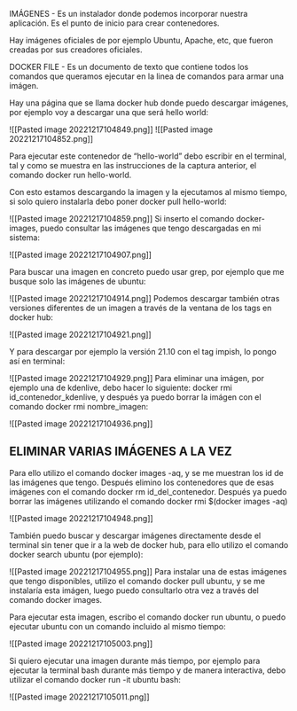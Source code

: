 IMÁGENES - Es un instalador donde podemos incorporar nuestra aplicación. Es el punto de inicio para crear contenedores.

Hay imágenes oficiales de por ejemplo Ubuntu, Apache, etc, que fueron creadas por sus creadores oficiales.

DOCKER FILE - Es un documento de texto que contiene todos los comandos que queramos ejecutar en la linea de comandos para armar una imágen.

Hay una página que se llama docker hub donde puedo descargar imágenes, por ejemplo voy a descargar una que será hello world:

![[Pasted image 20221217104849.png]]
![[Pasted image 20221217104852.png]]

Para ejecutar este contenedor de “hello-world” debo escribir en el terminal, tal y como se muestra en las instrucciones de la captura anterior, el comando docker run hello-world.

Con esto estamos descargando la imagen y la ejecutamos al mismo tiempo, si solo quiero instalarla debo poner docker pull hello-world:

![[Pasted image 20221217104859.png]]
Si inserto el comando docker-images, puedo consultar las imágenes que tengo descargadas en mi sistema:

![[Pasted image 20221217104907.png]]

Para buscar una imagen en concreto puedo usar grep, por ejemplo que me busque solo las imágenes de ubuntu:

![[Pasted image 20221217104914.png]]
Podemos descargar también otras versiones diferentes de un imagen a través de la ventana de los tags en docker hub:

![[Pasted image 20221217104921.png]]

Y para descargar por ejemplo la versión 21.10 con el tag impish, lo pongo así en terminal:

![[Pasted image 20221217104929.png]]
Para eliminar una imágen, por ejemplo una de kdenlive, debo hacer lo siguiente: docker rmi id_contenedor_kdenlive, y después ya puedo borrar la imágen con el comando docker rmi nombre_imagen:

![[Pasted image 20221217104936.png]]

## **ELIMINAR VARIAS IMÁGENES A LA VEZ**

Para ello utilizo el comando docker images -aq, y se me muestran los id de las imágenes que tengo. Después elimino los contenedores que de esas imágenes con el comando docker rm id_del_contenedor. Después ya puedo borrar las imágenes utilizando el comando docker rmi $(docker images -aq)

![[Pasted image 20221217104948.png]]

También puedo buscar y descargar imágenes directamente desde el terminal sin tener que ir a la web de docker hub, para ello utilizo el comando docker search ubuntu (por ejemplo):

![[Pasted image 20221217104955.png]]
Para instalar una de estas imágenes que tengo disponibles, utilizo el comando docker pull ubuntu, y se me instalaría esta imágen, luego puedo consultarlo otra vez a través del comando docker images.

Para ejecutar esta imagen, escribo el comando docker run ubuntu, o puedo ejecutar ubuntu con un comando incluido al mismo tiempo:

![[Pasted image 20221217105003.png]]

Si quiero ejecutar una imagen durante más tiempo, por ejemplo para ejecutar la terminal bash durante más tiempo y de manera interactiva, debo utilizar el comando docker run -it ubuntu bash:

![[Pasted image 20221217105011.png]]





